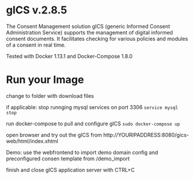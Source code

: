 # gICS v.2.8.5 #
The Consent Management solution gICS (generic Informed Consent Administration Service) supports the management of digital informed consent documents. It facilitates checking  for various policies and modules of a consent in real time. 


Tested with Docker 1.13.1 and Docker-Compose 1.8.0

# Run your Image #
change to folder with download files			

if applicable: stop runnging mysql services on port 3306 
```service mysql stop```

run docker-compose to pull and configure gICS
```sudo docker-compose up```

open browser and try out the gICS from http://YOURIPADDRESS:8080/gics-web/html/index.xhtml

Demo: use the webfrontend to import demo domain config and preconfigured consen template from /demo_import

finish and close gICS application server with CTRL+C

